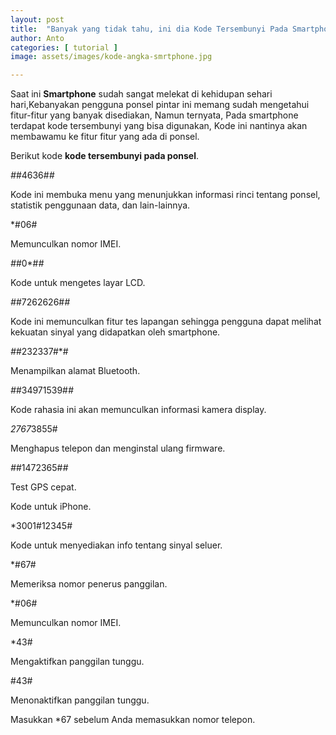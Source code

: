 ```yaml
---
layout: post
title:  "Banyak yang tidak tahu, ini dia Kode Tersembunyi Pada Smartphone"
author: Anto
categories: [ tutorial ]
image: assets/images/kode-angka-smrtphone.jpg

---
```


Saat ini **Smartphone** sudah sangat melekat di kehidupan sehari hari,Kebanyakan pengguna ponsel pintar ini memang sudah mengetahui fitur-fitur yang banyak disediakan, Namun ternyata, Pada smartphone terdapat kode tersembunyi yang bisa digunakan, Kode ini nantinya akan membawamu ke fitur fitur yang ada di ponsel.


Berikut kode **kode tersembunyi pada ponsel**.

*#*#4636#*#*

Kode ini membuka menu yang menunjukkan informasi rinci tentang ponsel, statistik penggunaan data, dan lain-lainnya.

*#06#

Memunculkan nomor IMEI.

*#*#0*#*#*

Kode untuk mengetes layar LCD.

*#*#7262626#*#*

Kode ini memunculkan fitur tes lapangan sehingga pengguna dapat melihat kekuatan sinyal yang didapatkan oleh smartphone.

*#*#232337#*#

Menampilkan alamat Bluetooth.

*#*#34971539#*#*

Kode rahasia ini akan memunculkan informasi kamera display.

*2767*3855#

Menghapus telepon dan menginstal ulang firmware.

*#*#1472365#*#*

Test GPS cepat.

Kode untuk iPhone.

*3001#12345#

Kode untuk menyediakan info tentang sinyal seluer.

*#67#

Memeriksa nomor penerus panggilan.

*#06#

Memunculkan nomor IMEI.

*43#

Mengaktifkan panggilan tunggu.

#43#

Menonaktifkan panggilan tunggu.

Masukkan *67 sebelum Anda memasukkan nomor telepon.
